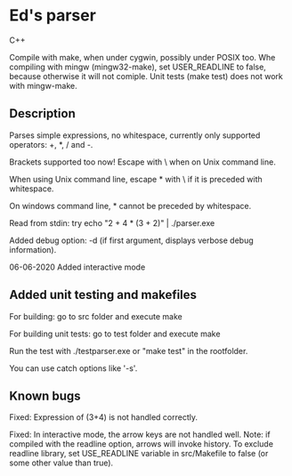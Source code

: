 # Ed's parser

C++ 

Compile with make, when under cygwin, possibly under POSIX too.
Whe compiling with mingw (mingw32-make), set USER_READLINE to false, because otherwise it will not comiple.
Unit tests (make test) does not work with mingw-make.

Description
-----------

Parses simple expressions, no whitespace, currently only supported operators: +, *, / and -.

Brackets supported too now! Escape with \ when on Unix command line.

When using Unix command line, escape * with \ if it is preceded with whitespace.

On windows command line, * cannot be preceded by whitespace.

Read from stdin: try echo "2 + 4 * (3 + 2)" | ./parser.exe

Added debug option: -d (if first argument, displays verbose debug information).

06-06-2020 Added interactive mode

Added unit testing and makefiles
--------------------------------

For building: go to src folder and execute make

For building unit tests: go to test folder and execute make

Run the test with ./testparser.exe or "make test" in the rootfolder.

You can use catch options like '-s'.


Known bugs
----------
Fixed: Expression of (3+4) is not handled correctly.

Fixed: In interactive mode, the arrow keys are not handled well.
Note: if compiled with the readline option, arrows will invoke history. To exclude readline library, set USE_READLINE variable in src/Makefile to false (or some other value than true).
